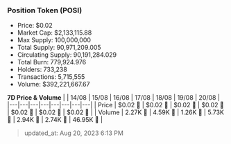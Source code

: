 
  ### Position Token (POSI)
  - Price: $0.02
  - Market Cap: $2,133,115.88
  - Max Supply: 100,000,000
  - Total Supply: 90,971,209.005
  - Circulating Supply: 90,191,284.029
  - Total Burn: 779,924.976
  - Holders: 733,238
  - Transactions: 5,715,555
  - Volume: $392,221,667.67

  **7D Price & Volume**
  | | 14&#x2F;08 | 15&#x2F;08 | 16&#x2F;08 | 17&#x2F;08 | 18&#x2F;08 | 19&#x2F;08 | 20&#x2F;08 |
  |---|---|---|---|---|---|---|---|
  | Price | $0.02 🚀 | $0.02 🔻 | $0.02 🔻 | $0.02 🔻 | $0.02 🔻 | $0.02 🔻 | $0.02 🚀 |
  | Volume | 2.27K 🚀 | 4.59K 🚀 | 1.26K 🔻 | 5.73K 🚀 | 2.94K 🔻 | 2.74K 🔻 | 46.95K 🚀 |

  > updated_at: Aug 20, 2023 6:13 PM
